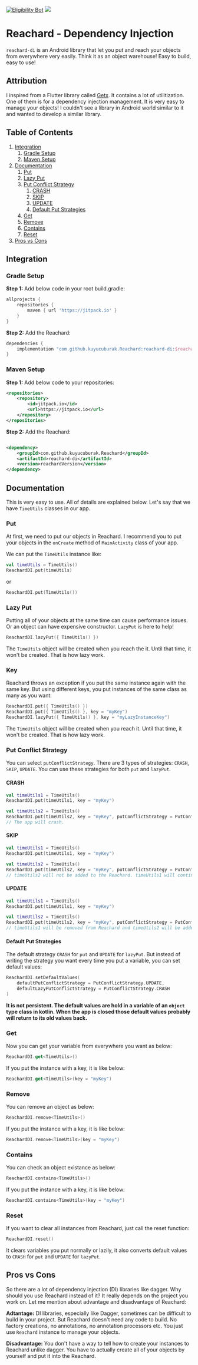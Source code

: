 [![Eligibility Bot](https://github.com/kuyucuburak/Reachard/actions/workflows/eligibility_bot.yml/badge.svg)](https://github.com/kuyucuburak/Reachard/actions/workflows/eligibility_bot.yml)
[![](https://jitpack.io/v/kuyucuburak/Reachard.svg)](https://jitpack.io/#kuyucuburak/Reachard)

# Reachard - Dependency Injection

`reachard-di` is an Android library that let you put and reach your objects from everywhere very easily. Think it as an object warehouse! Easy to build, easy to use!

## Attribution

I inspired from a Flutter library called [Getx](https://github.com/jonataslaw/getx). It contains a lot of utilitization. One of them is for a dependency injection management. It is very easy to manage your objects! I couldn't see a library in Android
world similar to it and wanted to develop a similar library.

## Table of Contents

1. [Integration](#integration)
    1. [Gradle Setup](#gradle-setup)
    1. [Maven Setup](#maven-setup)
1. [Documentation](#documentation)
    1. [Put](#put)
    1. [Lazy Put](#lazy-put)
    1. [Put Conflict Strategy](#put-conflict-strategy)
        1. [CRASH](#crash)
        1. [SKIP](#skip)
        1. [UPDATE](#update)
        1. [Default Put Strategies](#default-put-strategies)
    1. [Get](#get)
    1. [Remove](#remove)
    1. [Contains](#contains)
    1. [Reset](#reset)
1. [Pros vs Cons](#pros-vs-cons)

## Integration

### Gradle Setup

**Step 1:** Add below code in your root build.gradle:

```gradle
allprojects {
    repositories {
        maven { url 'https://jitpack.io' }
    }
}
```

**Step 2:** Add the Reachard:

```gradle
dependencies {
    implementation "com.github.kuyucuburak.Reachard:reachard-di:$reachardVersion"
}
```

### Maven Setup

**Step 1:** Add below code to your repositories:

```xml
<repositories>
    <repository>
        <id>jitpack.io</id>
        <url>https://jitpack.io</url>
    </repository>
</repositories>
```

**Step 2:** Add the Reachard:

```xml

<dependency>
    <groupId>com.github.kuyucuburak.Reachard</groupId>
    <artifactId>reachard-di</artifactId>
    <version>reachardVersion</version>
</dependency>
```

## Documentation

This is very easy to use. All of details are explained below. Let's say that we have `TimeUtils` classes in our app.

### Put

At first, we need to put our objects in Reachard. I recommend you to put your objects in the `onCreate` method of `MainActivity` class of your app.

We can put the `TimeUtils` instance like:

```kotlin
val timeUtils = TimeUtils()
ReachardDI.put(timeUtils)
```

or

```kotlin
ReachardDI.put(TimeUtils())
```

### Lazy Put

Putting all of your objects at the same time can cause performance issues. Or an object can have expensive constructor. `LazyPut` is here to help!

```kotlin
ReachardDI.lazyPut({ TimeUtils() })
```

The `TimeUtils` object will be created when you reach the it. Until that time, it won't be created. That is how lazy work.

### Key

Reachard throws an exception if you put the same instance again with the same key. But using different keys, you put instances of the same class as many as you want:

```kotlin
ReachardDI.put({ TimeUtils() })
ReachardDI.put({ TimeUtils() }, key = "myKey")
ReachardDI.lazyPut({ TimeUtils() }, key = "myLazyInstanceKey")
```

The `TimeUtils` object will be created when you reach it. Until that time, it won't be created. That is how lazy work.

### Put Conflict Strategy

You can select `putConflictStrategy`. There are 3 types of strategies: `CRASH`, `SKIP`, `UPDATE`. You can use these strategies for both `put` and `lazyPut`.

#### CRASH

```kotlin
val timeUtils1 = TimeUtils()
ReachardDI.put(timeUtils1, key = "myKey")

val timeUtils2 = TimeUtils()
ReachardDI.put(timeUtils2, key = "myKey", putConflictStrategy = PutConflictStrategy.CRASH)
// The app will crash.
```

#### SKIP

```kotlin
val timeUtils1 = TimeUtils()
ReachardDI.put(timeUtils1, key = "myKey")

val timeUtils2 = TimeUtils()
ReachardDI.put(timeUtils2, key = "myKey", putConflictStrategy = PutConflictStrategy.SKIP)
// timeUtils2 will not be added to the Reachard. timeUtils1 will continue to be used.
```

#### UPDATE

```kotlin
val timeUtils1 = TimeUtils()
ReachardDI.put(timeUtils1, key = "myKey")

val timeUtils2 = TimeUtils()
ReachardDI.put(timeUtils2, key = "myKey", putConflictStrategy = PutConflictStrategy.UPDATE)
// timeUtils1 will be removed from Reachard and timeUtils2 will be added.
```

#### Default Put Strategies

The default strategy `CRASH` for `put` and `UPDATE` for `lazyPut`. But instead of writing the strategy you want every time you put a variable, you can set default values:

```kotlin
ReachardDI.setDefaultValues(
    defaultPutConflictStrategy = PutConflictStrategy.UPDATE,
    defaultLazyPutConflictStrategy = PutConflictStrategy.CRASH
)
```

**It is not persistent. The default values are hold in a variable of an `object` type class in kotlin. When the app is closed those default values probably will return to its old values back.**

### Get

Now you can get your variable from everywhere you want as below:

```kotlin
ReachardDI.get<TimeUtils>()
```

If you put the instance with a key, it is like below:

```kotlin
ReachardDI.get<TimeUtils>(key = "myKey")
```

### Remove

You can remove an object as below:

```kotlin
ReachardDI.remove<TimeUtils>()
```

If you put the instance with a key, it is like below:

```kotlin
ReachardDI.remove<TimeUtils>(key = "myKey")
```

### Contains

You can check an object existance as below:

```kotlin
ReachardDI.contains<TimeUtils>()
```

If you put the instance with a key, it is like below:

```kotlin
ReachardDI.contains<TimeUtils>(key = "myKey")
```

### Reset

If you want to clear all instances from Reachard, just call the reset function:

```kotlin
ReachardDI.reset()
```

It clears variables you put normally or lazily, it also converts default values to `CRASH` for `put` and `UPDATE` for `lazyPut`.

## Pros vs Cons

So there are a lot of dependency injection (DI) libraries like dagger. Why should you use Reachard instead of it? It really depends on the project you work on. Let me mention about advantage and disadvantage of Reachard:

**Adtantage:** DI libraries, especially like Dagger, sometimes can be difficult to build in your project. But Reachard doesn't need any code to build. No factory creations, no annotations, no annotation processors etc. You just use `Reachard`
instance to manage your objects.

**Disadvantage:** You don't have a way to tell how to create your instances to Reachard unlike dagger. You have to actually create all of your objects by yourself and put it into the Reachard.
